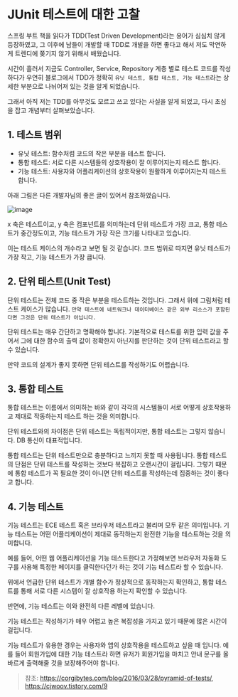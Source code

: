 # JUnit 테스트에 대한 고찰

스프링 부트 책을 읽다가 TDD(Test Driven Development)라는 용어가 심심치 않게 등장하였고, 그 이후에 남들이 개발할 때 TDD로 개발을 하면 좋다고 해서 저도 막연하게 트렌디에 쫒기지 않기 위해서 배웠습니다.

시간이 흘러서 지금도 Controller, Service, Repository 계층 별로 테스트 코드를 작성하다가 우연히 블로그에서 TDD가 정확히 `유닛 테스트, 통합 테스트, 기능 테스트`라는 상세한 부분으로 나뉘어져 있는 것을 알게 되었습니다. 

그래서 아직 저는 TDD를 아무것도 모르고 쓰고 있다는 사실을 알게 되었고, 다시 초심을 잡고 개념부터 살펴보았습니다.

## 1. 테스트 범위

- 유닛 테스트: 함수처럼 코드의 작은 부분을 테스트 합니다.
- 통합 테스트: 서로 다른 시스템들의 상호작용이 잘 이루어지는지 테스트 합니다.
- 기능 테스트: 사용자와 어플리케이션의 상호작용이 원활하게 이루어지는지 테스트 합니다.

아래 그림은 다른 개발자님의 좋은 글이 있어서 참조하였습니다.

![image](https://user-images.githubusercontent.com/22395934/122783649-b4101600-d2ec-11eb-8e30-d1a29f7d3e31.png)

x 축은 테스트이고, y 축은 컴포넌트를 의미하는데 단위 테스트가 가장 크고, 통합 테스트가 중간정도이고, 기능 테스트가 가장 작은 크기를 나타내고 있습니다. 

이는 테스트 케이스의 개수라고 보면 될 것 같습니다. 코드 범위로 따지면 유닛 테스트가 가장 작고, 기능 테스트가 가장 큽니다.

## 2. 단위 테스트(Unit Test)

단위 테스트는 전체 코드 중 작은 부분을 테스트하는 것입니다. 그래서 위에 그림처럼 테스트 케이스가 많습니다. `만약 테스트에 네트워크나 데이터베이스 같은 외부 리소스가 포함된다면 그것은 단위 테스트가 아닙니다.`

단위 테스트는 매우 간단하고 명확해야 합니다. 기본적으로 테스트를 위한 입력 값을 주어서 그에 대한 함수의 출력 값이 정확한지 아닌지를 판단하는 것이 단위 테스트라고 할 수 있습니다.

만약 코드의 설계가 좋지 못하면 단위 테스트를 작성하기도 어렵습니다.

## 3. 통합 테스트

통합 테스트는 이름에서 의미하는 바와 같이 각각의 시스템들이 서로 어떻게 상호작용하고 제대로 작동하는지 테스트 하는 것을 의미합니다.

단위 테스트와의 차이점은 단위 테스트는 독립적이지만, 통합 테스트는 그렇지 않습니다. DB 통신이 대표적입니다.

통합 테스트는 단위 테스트만으로 충분하다고 느끼지 못할 때 사용됩니다. 통합 테스트의 단점은 단위 테스트를 작성하는 것보다 복잡하고 오랜시간이 걸립니다. 그렇기 때문에 통합 테스트가 꼭 필요한 것이 아니면 단위 테스트를 작성하는데 집중하는 것이 좋다고 합니다.

## 4. 기능 테스트

기능 테스트는 ECE 테스트 혹은 브라우저 테스트라고 불리며 모두 같은 의미입니다. 기능 테스트는 어떤 어플리케이션이 제대로 동작하는지 완전한 기능을 테스트하는 것을 의미합니다.

예를 들어, 어떤 웹 어플리케이션을 기능 테스트한다고 가정해보면 브라우저 자동화 도구를 사용해 특정한 페이지를 클릭한다던가 하는 것이 기능 테스트라 할 수 있습니다.

위에서 언급한 단위 테스트가 개별 함수가 정상적으로 동작하는지 확인하고, 통합 테스트를 통해 서로 다른 시스템이 잘 상호작용 하는지 확인할 수 있습니다.

반면에, 기능 테스트는 이와 완전히 다른 레벨에 있습니다.

기능 테스트는 작성하기가 매우 어렵고 높은 복잡성을 가지고 있기 때문에 많은 시간이 걸립니다. 

기능 테스트가 유용한 경우는 사용자와 앱의 상호작용을 테스트하고 싶을 때 입니다. 예를 들어 회원가입에 대한 기능 테스트라 하면 유저가 회원가입을 마치고 안내 문구를 올바르게 출력해줄 것을 보장해주어야 합니다.


> 참조: https://corgibytes.com/blog/2016/03/28/pyramid-of-tests/, https://cjwoov.tistory.com/9

